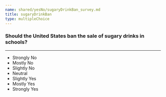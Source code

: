 ```yaml
---
name: shared/yesNo/sugaryDrinkBan_survey.md
title: sugaryDrinkBan
type: multipleChoice
---
```


### Should the United States ban the sale of sugary drinks in schools?

---

- Strongly No
- Mostly No
- Slightly No
- Neutral
- Slightly Yes
- Mostly Yes
- Strongly Yes

